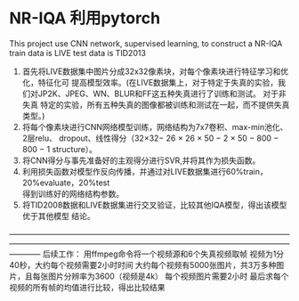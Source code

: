 # NR-IQA  利用pytorch
  This project use  CNN network, supervised learning, to construct a NR-IQA
 train data is LIVE
 test data is TID2013
1. 首先将LIVE数据集中图片分成32x32像素块，对每个像素块进行特征学习和优化，特征化可
    提高模型效率。(在LIVE数据集上，对于特定于失真的实验，我们对JP2K、JPEG、WN、BLUR和FF这五种失真进行了训练和测试。 对于非失真   		     特定的实验，所有五种失真的图像都被训练和测试在一起，而不提供失真类型。)
2. 将每个像素块进行CNN网络模型训练，网络结构为7x7卷积、max-min池化、2层relu、 
    dropout、线性得分（32×32− 26 × 26 × 50 − 2 × 50 − 800 − 800 − 1 structure）。
3. 将CNN得分与事先准备好的主观得分进行SVR,并将其作为损失函数。
4. 利用损失函数对模型作反向传播，并通过对LIVE数据集进行60%train，20%evaluate，20%test          
    得到训练好的网络结构参数。
5. 将TID2008数据和LIVE数据集进行交叉验证，比较其他IQA模型，得出该模型优于其他模型
   结论。

————————————————————————————————————————————————————————————————————————————
后续工作：
用ffmpeg命令将一个视频源和6个失真视频取帧  视频为1分40秒，大约每个视频需要2小时时间
大约每个视频有5000张图片，共3万多种图片，且每张图片分辨率为3600（视频是4k） 每个视频图片需要2小时
最后求每个视频的所有帧的均值进行比较，得出比较结果
